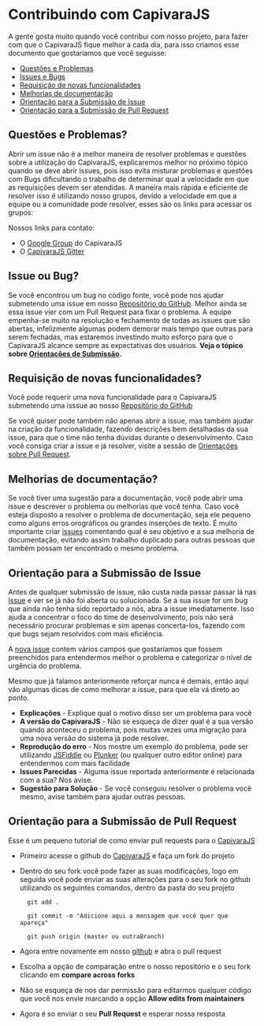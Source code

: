 # Contribuindo com CapivaraJS

A gente gosta muito quando você contribui com nosso projeto, para fazer com que o CapivaraJS fique melhor a cada dia, para isso criamos esse documento que gostaríamos que você seguisse:

* [Questões e Problemas](#question)
* [Issues e Bugs](#issue)
* [Requisição de novas funcionalidades](#feature)
* [Melhorias de documentação](#docs)
* [Orientação para a Submissão de Issue](#submit)
* [Orientação para a Submissão de Pull Request](#submit-pr)

## <a name="question"></a> Questões e Problemas?

Abrir um issue não é a melhor maneira de resolver problemas e questões sobre a utilização do CapivaraJS, explicaremos melhor no próximo tópico quando se deve abrir issues, pois isso evita misturar problemas e questões com Bugs dificultando o trabalho de determinar qual a velocidade em que as requisições devem ser atendidas. A maneira mais rápida e eficiente de resolver isso é utilizando nosso grupos, devido a velocidade em que a equipe ou a comunidade pode resolver, esses são os links para acessar os grupos:

Nossos links para contato:
- O [Google Group][groups] do CapivaraJS
- O [CapivaraJS Gitter][gitter]

## <a name="issue"></a>Issue ou Bug?

Se você encontrou um bug no código fonte, você pode nos ajudar submetendo uma issue em nosso [Repositório do GitHub][github]. Melhor ainda se essa issue vier com um Pull Request para fixar o problema.
A equipe empenha-se muito na resolução e fechamento de todas as issues que são abertas, infelizmente algumas podem demorar mais tempo que outras para serem fechadas, mas estaremos investindo muito esforço para que  o CapivaraJS alcance sempre as expectatívas dos usuários.
**Veja o tópico sobre [Orientações de Submissão](#submit).**

## <a name="feature"></a> Requisição de novas funcionalidades?

Você pode requerir uma nova funcionalidade para o CapivaraJS submetendo uma isssue ao nosso [Repositório do GitHub][github]

Se você quiser pode também não apenas abrir a issue, mas também ajudar na criação da funcionalidade, fazendo descrições bem detalhadas da sua issue, para que o time não tenha dúvidas durante o desenvolvimento.
Caso você consiga criar a issue e já resolver, visite a sessão de [Orientações sobre Pull Request](#submit-pr).

## <a name="docs"></a> Melhorias de documentação?

Se você tiver uma sugestão para a documentação, você pode abrir uma issue e descrever o problema ou melhorias que você tenha. 
Caso você esteja disposto a resolver o problema de documentação, seja ele pequeno como alguns erros orográficos ou grandes inserções de texto. É muito importante criar [issues][github-new-issue] comentando qual é seu objetivo e a sua melhoria de documentação, evitando assim trabalho duplicado para outras pessoas que também possam ter encontrado o mesmo problema.

## <a name="submit"></a> Orientação para a Submissão de Issue
Antes de qualquer submissão de issue, não custa nada passar passar lá nas [Issue][github-issues] e ver se já não foi aberta ou solucionada.
Se a sua issue for um bug que ainda não tenha sido reportado a nós, abra a issue imediatamente. Isso ajuda a concentrar o foco do time de desenvolvimento, pois não será necessário procurar problemas e sim apenas concerta-los, fazendo com que bugs sejam resolvidos com mais eficiência. 

A [nova issue][github-new-issue] contem vários campos que gostaríamos que fossem preenchidos para entendermos melhor o problema e categorizar o nível de urgência do problema.

Mesmo que já falamos anteriormente reforçar nunca é demais, então aqui vão algumas dicas de como melhorar a issue, para que ela vá direto ao ponto.

* **Explicações** - Explique qual o motivo disso ser um problema para você
* **A versão do CapivaraJS** - Não se esqueça de dizer qual é a sua versão quando aconteceu o problema, pois muitas vezes uma migração para uma nova versão do sistema já pode resolver.
* **Reprodução do erro** - Nos mostre um exemplo do problema, pode ser utilizando [JSFiddle][jsfiddle] ou [Plunker][plunker] (ou qualquer outro editor online) para entendermos com mais facilidade
* **Issues Parecidas** -  Alguma issue reportada anteriormente é relacionada com a sua? Nos avise.
* **Sugestão para Solução** - Se você conseguiu resolver o problema você mesmo, avise também para ajudar outras pessoas.

## <a name="submit-pr"></a>Orientação para a Submissão de Pull Request

Esse é um pequeno tutorial de como enviar pull requests para o [CapivaraJS][CapivaraDoc]

* Primeiro acesse o github do [CapivaraJS][github] e faça um fork do projeto 
* Dentro do seu fork você pode fazer as suas modificações, logo em seguida você pode enviar as suas alterações para o seu fork no github utilizando os seguintes comandos, dentro da pasta do seu projeto 

		git add .

		git commit -m "Adicione aqui a mensagem que você quer que apareça"

		git push origin (master ou outraBranch)

* Agora entre novamente em nosso [github][github] e abra o pull request

* Escolha a opção de comparação entre o nosso repositório e o seu fork clicando em **compare across forks**
* Não se esqueça de nos dar permissão para editarmos qualquer código que você nos envie marcando a opção **Allow edits from maintainers**
* Agora é so enviar o seu **Pull Request** e esperar nossa resposta



[github-issues]: https://github.com/CapivaraJS/capivarajs/issues
[github-new-issue]: https://github.com/CapivaraJS/capivarajs/issues/new
[github]: https://github.com/CapivaraJS/capivarajs
[gitter]: https://gitter.im/angular/angular.js
[groups]: https://groups.google.com/d/forum/capivarajs
[individual-cla]: http://code.google.com/legal/individual-cla-v1.0.html
[jsfiddle]: http://jsfiddle.net/
[plunker]: https://plnkr.co/
[CapivaraDoc]: https://capivarajs.github.io/